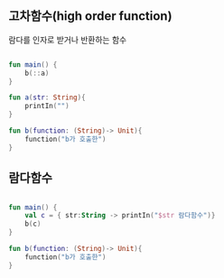 ## 고차함수(high order function)
람다를 인자로 받거나 반환하는 함수

```kotlin

fun main() {
    b(::a)
}

fun a(str: String){
    printIn("")
}

fun b(function: (String)-> Unit){
    function("b가 호출한")
}

```


## 람다함수

```kotlin

fun main() {
    val c = { str:String -> printIn("$str 람다함수")}
    b(c)
}

fun b(function: (String)-> Unit){
    function("b가 호출한")
}

```
